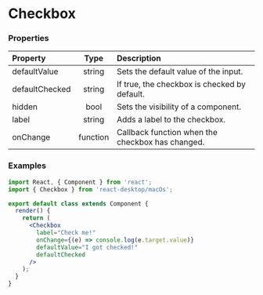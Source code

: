 # Checkbox

### Properties

Property            | Type         | Description
:------------------ | :-----------:| :----------
defaultValue        | string       | Sets the default value of the input.
defaultChecked      | string       | If true, the checkbox is checked by default.
hidden              | bool         | Sets the visibility of a component.
label               | string       | Adds a label to the checkbox.
onChange            | function     | Callback function when the checkbox has changed.

### Examples

```jsx
import React, { Component } from 'react';
import { Checkbox } from 'react-desktop/macOs';

export default class extends Component {
  render() {
    return (
      <Checkbox
        label="Check me!"
        onChange={(e) => console.log(e.target.value)}
        defaultValue="I got checked!"
        defaultChecked
      />
    );
  }
}
```
